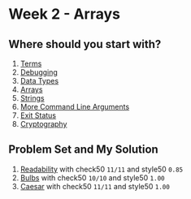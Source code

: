 # Week 2 - Arrays
## Where should you start with?
1. [Terms](terms.md)
2. [Debugging](debugging.md)
3. [Data Types](data-types.md)
4. [Arrays](arrays.md)
5. [Strings](string.md)
6. [More Command Line Arguments](cla.md)
7. [Exit Status](exit-status.md)
8. [Cryptography](cryptography.md)
## Problem Set and My Solution
1. [Readability](pset-2/readability.c) with check50 `11/11` and style50 `0.85`
2. [Bulbs](pset-2/bulbs.c) with check50 `10/10` and style50 `1.00`
3. [Caesar](pset-2/caesar.c) with check50 `11/11` and style50 `1.00`
